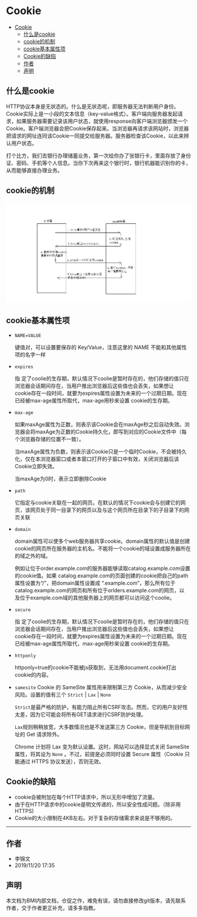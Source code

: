 # Cookie

- [Cookie](#cookie)
  - [什么是cookie](#%e4%bb%80%e4%b9%88%e6%98%afcookie)
  - [cookie的机制](#cookie%e7%9a%84%e6%9c%ba%e5%88%b6)
  - [cookie基本属性项](#cookie%e5%9f%ba%e6%9c%ac%e5%b1%9e%e6%80%a7%e9%a1%b9)
  - [Cookie的缺陷](#cookie%e7%9a%84%e7%bc%ba%e9%99%b7)
  - [作者](#%e4%bd%9c%e8%80%85)
  - [声明](#%e5%a3%b0%e6%98%8e)

## 什么是cookie

HTTP协议本身是无状态的。什么是无状态呢，即服务器无法判断用户身份。Cookie实际上是一小段的文本信息（key-value格式）。客户端向服务器发起请求，如果服务器需要记录该用户状态，就使用response向客户端浏览器颁发一个Cookie。客户端浏览器会把Cookie保存起来。当浏览器再请求该网站时，浏览器把请求的网址连同该Cookie一同提交给服务器。服务器检查该Cookie，以此来辨认用户状态。

打个比方，我们去银行办理储蓄业务，第一次给你办了张银行卡，里面存放了身份证、密码、手机等个人信息。当你下次再来这个银行时，银行机器能识别你的卡，从而能够直接办理业务。

## cookie的机制

![http_cookie](images/http_cookie.png)

## cookie基本属性项

- `NAME=VALUE`
  
    键值对，可以设置要保存的 Key/Value，注意这里的 NAME 不能和其他属性项的名字一样
- `expires`

    指 定了coolie的生存期，默认情况下coolie是暂时存在的，他们存储的值只在浏览器会话期间存在，当用户推出浏览器后这些值也会丢失，如果想让 cookie存在一段时间，就要为expires属性设置为未来的一个过期日期。现在已经被max-age属性所取代，max-age用秒来设置 cookie的生存期。
- `max-age`

    如果maxAge属性为正数，则表示该Cookie会在maxAge秒之后自动失效。浏览器会将maxAge为正数的Cookie持久化，即写到对应的Cookie文件中（每个浏览器存储的位置不一致）。

    当maxAge属性为负数，则表示该Cookie只是一个临时Cookie，不会被持久化，仅在本浏览器窗口或者本窗口打开的子窗口中有效，关闭浏览器后该Cookie立即失效。

    当maxAge为0时，表示立即删除Cookie
- `path`

    它指定与cookie关联在一起的网页。在默认的情况下cookie会与创建它的网页，该网页处于同一目录下的网页以及与这个网页所在目录下的子目录下的网页关联
- `domain`

    domain属性可以使多个web服务器共享cookie。domain属性的默认值是创建cookie的网页所在服务器的主机名。不能将一个cookie的域设置成服务器所在的域之外的域。

    例如让位于order.example.com的服务器能够读取catalog.example.com设置的cookie值。如果 catalog.example.com的页面创建的cookie把自己的path属性设置为“/”，把domain属性设置成 “.example.com”，那么所有位于catalog.example.com的网页和所有位于orlders.example.com的网页，以 及位于example.com域的其他服务器上的网页都可以访问这个coolie。
- `secure`

    指 定了coolie的生存期，默认情况下coolie是暂时存在的，他们存储的值只在浏览器会话期间存在，当用户推出浏览器后这些值也会丢失，如果想让 cookie存在一段时间，就要为expires属性设置为未来的一个过期日期。现在已经被max-age属性所取代，max-age用秒来设置 cookie的生存期。
- `httponly`

    httponly=true的cookie不能被js获取到，无法用document.cookie打出cookie的内容。
- `samesite`
    Cookie 的 SameSite 属性用来限制第三方 Cookie，从而减少安全风险。设置的值有三个 `Strict` | `Lax` | `None`

    `Strict`是最严格的防护，有能力阻止所有CSRF攻击。然而，它的用户友好性太差，因为它可能会将所有GET请求进行CSRF防护处理。

    `Lax`规则稍稍放宽，大多数情况也是不发送第三方 Cookie，但是导航到目标网址的 Get 请求除外。

    Chrome 计划将 Lax 变为默认设置。这时，网站可以选择显式关闭 SameSite 属性，将其设为 `None` 。不过，前提是必须同时设置 Secure 属性（Cookie 只能通过 HTTPS 协议发送），否则无效。

## Cookie的缺陷

- cookie会被附加在每个HTTP请求中，所以无形中增加了流量。
- 由于在HTTP请求中的cookie是明文传递的，所以安全性成问题。（除非用HTTPS)
- Cookie的大小限制在4KB左右。对于复杂的存储需求来说是不够用的。

- - -

## 作者

- 李锦文
- 2019/11/20 17:35

## 声明

本文档为BMI内部文档，仓促之作，难免有误，请勿直接修改git版本，请先联系作者，交于作者更正补充，请多多指教。
